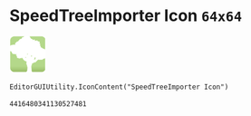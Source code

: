 # SpeedTreeImporter Icon `64x64`
<img src="/img/SpeedTreeImporter%20Icon.png" width=64 height=64>

``` CSharp
EditorGUIUtility.IconContent("SpeedTreeImporter Icon")
```
```
4416480341130527481
```
